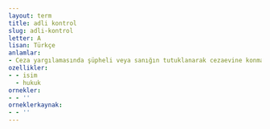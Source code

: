 ```yaml
---
layout: term
title: adli kontrol
slug: adli-kontrol
letter: A
lisan: Türkçe
anlamlar:
- Ceza yargılamasında şüpheli veya sanığın tutuklanarak cezaevine konması yerine, yurt dışına çıkma yasağı gibi belirli tedbirlerle serbest bırakılması
ozellikler:
- - isim
  - hukuk
ornekler:
- - ''
orneklerkaynak:
- - ''
---
```

